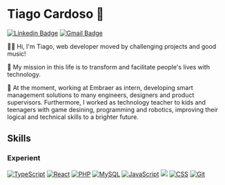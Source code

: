 # Tiago Cardoso 👋

[![Linkedin Badge](https://img.shields.io/badge/:-Tiago%20Cardoso-0a66c2?style=flat&logo=Linkedin&logoColor=white&link=https://www.linkedin.com/in/tiago-almeida-cardoso/)](https://www.linkedin.com/in/tiago-almeida-cardoso/)
[![Gmail Badge](https://img.shields.io/badge/:-tialmeida26@gmail.com-34a853?style=flat&logo=Gmail&logoColor=white&link=mailto:mailto:tialmeida26@gmail.com)](mailto:tialmeida26@gmail.com)

🙋‍♂️ Hi, I'm Tiago, web developer moved by challenging projects and good music!

🎯 My mission in this life is to transform and facilitate people's lives with technology.

💼 At the moment, working at Embraer as intern, developing smart management solutions to many engineers, designers and product supervisors. Furthermore, I worked as technology teacher to kids and teenagers with game desining, programming and robotics, improving their logical and technical skills to a brighter future.

## Skills
### Experient
<p>
  <a href="#"><img src="https://img.shields.io/badge/typescript%20-%23007ACC.svg?&style=for-the-badge&logo=typescript&logoColor=white" alt="TypeScript" /></a>
  <a href="#"><img src="https://img.shields.io/badge/react%20-%2320232a.svg?&style=for-the-badge&logo=react&logoColor=%2361DAFB" alt="React"/></a>
  <a href="#"><img src="https://img.shields.io/badge/php-%23777BB4.svg?&style=for-the-badge&logo=php&logoColor=white" alt="PHP"/></a>
  <a href="#"><img src="https://img.shields.io/badge/mysql-%230081CB.svg?&style=for-the-badge&logo=mysql&logoColor=white" alt="MySQL" /></a>
  <a href="#"><img src="https://img.shields.io/badge/javascript%20-%23323330.svg?&style=for-the-badge&logo=javascript&logoColor=%23F7DF1E" alt="JavaScript" /></a>
  <a href="#"><img src="https://img.shields.io/badge/html5%20-%23E34F26.svg?&style=for-the-badge&logo=html5&logoColor=white" akt="HTML"/></a>
  <a href="#"><img src="https://img.shields.io/badge/css3%20-%231572B6.svg?&style=for-the-badge&logo=css3&logoColor=white" alt="CSS"/></a>
  <a href="#"><img src="https://img.shields.io/badge/git%20-%23F05033.svg?&style=for-the-badge&logo=git&logoColor=white" alt="Git"/></a>
</p>

<!--
**zatiro/zatiro** is a ✨ _special_ ✨ repository because its `README.md` (this file) appears on your GitHub profile.

Here are some ideas to get you started:

- 🔭 I’m currently working on ...
- 🌱 I’m currently learning ...
- 👯 I’m looking to collaborate on ...
- 🤔 I’m looking for help with ...
- 💬 Ask me about ...
- 📫 How to reach me: ...
- 😄 Pronouns: ...
- ⚡ Fun fact: ...
-->
